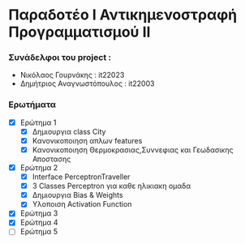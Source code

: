 # Παραδοτέο Ι Αντικημενοστραφή Προγραμματισμού ΙΙ

### Συνάδελφοι του project :
* Νικόλαος Γουρνάκης : it22023
* Δημήτριος Αναγνωστόπουλος : it22003


### Ερωτήματα
- [x] Ερώτημα 1
  - [x] Δημιουργια class City
  - [x] Κανονικοποιηση απλων features
  - [x] Κανονικοποιηση Θερμοκρασιας,Συννεφιας και Γεωδασικης Αποστασης
- [x] Ερώτημα 2
  - [x] Interface PerceptronTraveller 
  - [x] 3 Classes Perceptron για καθε ηλικιακη ομαδα
  - [x] Δημιουργια Bias & Weights
  - [x] Υλοποιση Activation Function
- [x] Ερώτημα 3
- [x] Ερώτημα 4
- [ ] Ερώτημα 5
